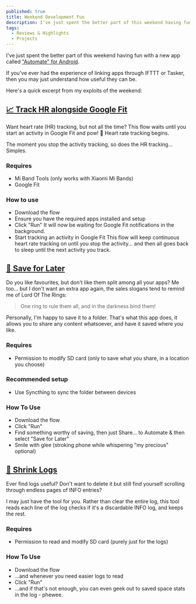 ```yaml
---
published: true
title: Weekend Development Fun
description: I've just spent the better part of this weekend having fun with a new app called Automate
tags:
  - Reviews & Highlights
  - Projects
---
```


I've just spent the better part of this weekend having fun with a new app called ["Automate" for Android](https://play.google.com/store/apps/details?id=com.llamalab.automate). 

If you've ever had the experience of linking apps through IFTTT or Tasker, then you may just understand how useful they can be.

Here's a quick excerpt from my exploits of the weekend:

## [📈 Track HR alongside Google Fit](https://llamalab.com/automate/community/flows/23922)
Want heart rate (HR) tracking, but not all the time? This flow waits until you start an activity in Google Fit and pow! 💢 Heart rate tracking begins.

The moment you stop the activity tracking, so does the HR tracking... Simples.

### Requires
 - Mi Band Tools (only works with Xiaomi Mi Bands)
 - Google Fit

### How to use
 - Download the flow
 - Ensure you have the required apps installed and setup
 - Click "Run"
   It will now be waiting for Google Fit notifications in the background.
 - Start tracking an activity in Google Fit
   This flow will keep continuous heart rate tracking on until you stop the activity... and then all goes back to sleep until the next activity you track.

## [📖 Save for Later](https://llamalab.com/automate/community/flows/23925)
Do you like favourites, but don't like them split among all your apps? Me too... but I don't want an extra app again, the sales slogans tend to remind me of Lord Of The Rings:

> One ring to rule them all, and in the darkness bind them!

Personally, I'm happy to save it to a folder. That's what this app does, it allows you to share any content whatsoever, and have it saved where you like.

### Requires
 - Permission to modify SD card (only to save what you share, in a location you choose)

### Recommended setup
 - Use Syncthing to sync the folder between devices

### How To Use
 - Download the flow
 - Click "Run"
 - Find something worthy of saving, then just Share... to Automate & then select "Save for Later"
 - Smile with glee (stroking phone while whispering "my precious" optional)

## [📑 Shrink Logs](https://llamalab.com/automate/community/flows/23924)

Ever find logs useful? Don't want to delete it but still find yourself scrolling through endless pages of INFO entries?

I may just have the tool for you. Rather than clear the entire log, this tool reads each line of the log checks if it's a discardable INFO log, and keeps the rest.

### Requires
 - Permission to read and modify SD card (purely just for the logs)

### How To Use
 - Download the flow
 - ...and whenever you need easier logs to read
 - Click "Run"
 - ...and if that's not enough, you can even geek out to saved space stats in the log - phewee.

